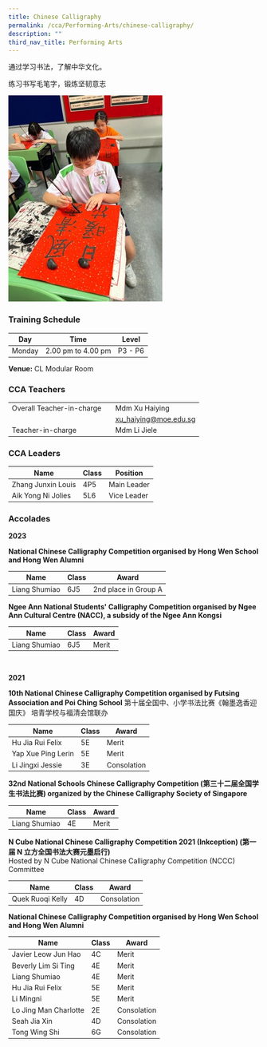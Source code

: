 ```yaml
---
title: Chinese Calligraphy
permalink: /cca/Performing-Arts/chinese-calligraphy/
description: ""
third_nav_title: Performing Arts
---
```

<!-- /\* Font Definitions \*/ @font-face {font-family:Latha; panose-1:2 0 4 0 0 0 0 0 0 0; mso-font-alt:"Nirmala UI"; mso-font-charset:0; mso-generic-font-family:swiss; mso-font-pitch:variable; mso-font-signature:1048579 0 0 0 1 0;} @font-face {font-family:"Cambria Math"; panose-1:2 4 5 3 5 4 6 3 2 4; mso-font-charset:0; mso-generic-font-family:roman; mso-font-pitch:variable; mso-font-signature:-536869121 1107305727 33554432 0 415 0;} @font-face {font-family:DengXian; panose-1:2 1 6 0 3 1 1 1 1 1; mso-font-alt:等线; mso-font-charset:134; mso-generic-font-family:auto; mso-font-pitch:variable; mso-font-signature:-1610612033 953122042 22 0 262159 0;} @font-face {font-family:Calibri; panose-1:2 15 5 2 2 2 4 3 2 4; mso-font-charset:0; mso-generic-font-family:swiss; mso-font-pitch:variable; mso-font-signature:-469750017 -1073732485 9 0 511 0;} @font-face {font-family:方正楷体\_GBK; mso-font-alt:"Microsoft YaHei"; mso-font-charset:134; mso-generic-font-family:script; mso-font-pitch:fixed; mso-font-signature:1 135135232 16 0 262144 0;} @font-face {font-family:"\\@DengXian"; panose-1:2 1 6 0 3 1 1 1 1 1; mso-font-charset:134; mso-generic-font-family:auto; mso-font-pitch:variable; mso-font-signature:-1610612033 953122042 22 0 262159 0;} @font-face {font-family:"\\@方正楷体\_GBK"; mso-font-charset:134; mso-generic-font-family:script; mso-font-pitch:fixed; mso-font-signature:1 135135232 16 0 262144 0;} /\* Style Definitions \*/ p.MsoNormal, li.MsoNormal, div.MsoNormal {mso-style-unhide:no; mso-style-qformat:yes; mso-style-parent:""; margin-top:0in; margin-right:0in; margin-bottom:8.0pt; margin-left:0in; line-height:107%; mso-pagination:widow-orphan; font-size:11.0pt; font-family:"Calibri",sans-serif; mso-ascii-font-family:Calibri; mso-ascii-theme-font:minor-latin; mso-fareast-font-family:DengXian; mso-fareast-theme-font:minor-fareast; mso-hansi-font-family:Calibri; mso-hansi-theme-font:minor-latin; mso-bidi-font-family:Latha; mso-font-kerning:1.0pt; mso-ligatures:standardcontextual;} .MsoChpDefault {mso-style-type:export-only; mso-default-props:yes; font-family:"Calibri",sans-serif; mso-ascii-font-family:Calibri; mso-ascii-theme-font:minor-latin; mso-fareast-font-family:DengXian; mso-fareast-theme-font:minor-fareast; mso-hansi-font-family:Calibri; mso-hansi-theme-font:minor-latin; mso-bidi-font-family:Latha; mso-bidi-theme-font:minor-bidi;} .MsoPapDefault {mso-style-type:export-only; margin-bottom:8.0pt; line-height:107%;} @page WordSection1 {size:8.5in 11.0in; margin:1.0in 1.0in 1.0in 1.0in; mso-header-margin:.5in; mso-footer-margin:.5in; mso-paper-source:0;} div.WordSection1 {page:WordSection1;} -->

通过学习书法，了解中华文化。

练习书写毛笔字，锻炼坚韧意志


![](/images/calligraphy%20cover.jpg)

### Training Schedule

|Day| Time | Level| 
|-----|----|------|
|Monday|2.00 pm to 4.00 pm |P3 - P6 |


**Venue:**
CL Modular Room

### CCA Teachers

|  |  |  |
| -------- | -------- | -------- |
| Overall Teacher-in-charge  |  | Mdm Xu Haiying
|| |  xu_haiying@moe.edu.sg     |
|Teacher-in-charge   |    |  Mdm Li Jiele    | 


	
### CCA Leaders

|Name | Class | Position     | 
| -------- | -------- | -------- |
|Zhang Junxin Louis    | 4P5    | Main Leader    |
| Aik Yong Ni Jolies    | 5L6     | Vice Leader    |


### Accolades 

**2023**

**National Chinese Calligraphy Competition organised by Hong Wen School and Hong Wen Alumni** 

| Name | Class  |Award |
| -------- | -------- | -------- |
 Liang Shumiao |6J5    | 2nd place in Group A



**Ngee Ann National Students' Calligraphy Competition organised by  Ngee Ann Cultural Centre (NACC), a subsidy of the Ngee Ann Kongsi**<br>

|  Name| Class   |Award |
| -------- | -------- | -------- |
| Liang Shumiao |6J5    | Merit     |

<br>

**2021**


**10th National Chinese Calligraphy Competition organised by Futsing Association and Poi Ching School**  第十届全国中、小学书法比赛《翰墨逸香迎国庆》  培青学校与福清会馆联办

|  Name| Class   |Award |
| -------- | -------- | -------- |
|Hu Jia Rui Felix |5E    | Merit    |
|Yap Xue Ping Lerin |5E   | Merit    |
|Li Jingxi Jessie |3E    | Consolation   |


 **32nd National Schools Chinese Calligraphy Competition (第三十二届全国学生书法比赛) organized by the Chinese Calligraphy Society of Singapore&nbsp;**
 
|  Name| Class   |Award |
| -------- | -------- | -------- |
|Liang Shumiao |4E    | Merit    |


**N Cube National Chinese Calligraphy Competition 2021 (Inkception)  (第一届 N 立方全国书法大赛元墨启行)**<br>Hosted by N Cube National Chinese Calligraphy Competition (NCCC) Committee

|  Name| Class   |Award |
| -------- | -------- | -------- |
|Quek Ruoqi Kelly  |4D    | Consolation   |


**National Chinese Calligraphy Competition organised by Hong Wen School and Hong Wen Alumni** <br>

|  Name| Class   |Award |
| -------- | -------- | -------- |
|Javier Leow Jun Hao |4C    | Merit    |
|Beverly Lim Si Ting |4E    | Merit    |
|Liang Shumiao |4E   | Merit    |
|Hu Jia Rui Felix |5E    | Merit    |
|Li Mingni |5E    | Merit    |
|Lo Jing Man Charlotte |2E    | Consolation    |
|Seah Jia Xin |4D   | Consolation    |
|Tong Wing Shi |6G    | Consolation    |

<br>